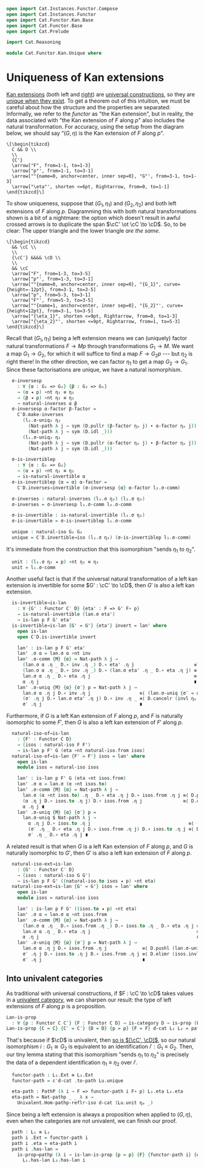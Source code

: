 ```agda
open import Cat.Instances.Functor.Compose
open import Cat.Instances.Functor
open import Cat.Functor.Kan.Base
open import Cat.Functor.Base
open import Cat.Prelude

import Cat.Reasoning

module Cat.Functor.Kan.Unique where
```

# Uniqueness of Kan extensions

[Kan extensions] (both left and [right]) are [universal constructions],
so they are [unique when they exist]. To get a theorem out of this
intuition, we must be careful about how the structure and the properties
are separated: Informally, we refer to the _functor_ as "the Kan
extension", but in reality, the data associated with "the Kan extension
of $F$ along $p$" also includes the natural transformation. For
accuracy, using the setup from the diagram below, we should say “$(G,
\eta)$ is the Kan extension of $F$ along $p$".

[Kan extensions]: Cat.Functor.Kan.Base.html
[right]: Cat.Functor.Kan.Base.html#right-kan-extensions
[universal constructions]: Cat.Functor.Hom.Representable.html
[unique when they exist]: 1Lab.HLevel.html#is-prop

~~~{.quiver .tall-15}
\[\begin{tikzcd}
  C && D \\
  \\
  {C'}
  \arrow["F", from=1-1, to=1-3]
  \arrow["p"', from=1-1, to=3-1]
  \arrow[""{name=0, anchor=center, inner sep=0}, "G"', from=3-1, to=1-3]
  \arrow["\eta"', shorten <=6pt, Rightarrow, from=0, to=1-1]
\end{tikzcd}\]
~~~

<!--
```agda
private variable
  o ℓ : Level
  C C′ D : Precategory o ℓ

module
  Lan-unique
    {p : Functor C C′} {F : Functor C D}
    {G₁ G₂ : Functor C′ D} {η₁ η₂}
    (l₁ : is-lan p F G₁ η₁)
    (l₂ : is-lan p F G₂ η₂)
  where

  private
    module l₁ = is-lan l₁
    module l₂ = is-lan l₂
    module D = Cat.Reasoning D
    module C′D = Cat.Reasoning Cat[ C′ , D ]

  open C′D._≅_
  open C′D.Inverses
```
-->

To show uniqueness, suppose that $(G_1, \eta_1)$ and $(G_2, \eta_2)$ and
both left extensions of $F$ along $p$. Diagramming this with both
natural transformations shown is a bit of a nightmare: the option which
doesn't result in awful crossed arrows is to duplicate the span $\cC'
\ot \cC \to \cD$. So, to be clear: The upper triangle and the lower
triangle _are the same_.

~~~{.quiver}
\[\begin{tikzcd}
  && \cC \\
  \\
  {\cC'} &&&& \cD \\
  \\
  && \cC
  \arrow["F", from=1-3, to=3-5]
  \arrow["p"', from=1-3, to=3-1]
  \arrow[""{name=0, anchor=center, inner sep=0}, "{G_1}", curve={height=-12pt}, from=3-1, to=3-5]
  \arrow["p", from=5-3, to=3-1]
  \arrow["F"', from=5-3, to=3-5]
  \arrow[""{name=1, anchor=center, inner sep=0}, "{G_2}"', curve={height=12pt}, from=3-1, to=3-5]
  \arrow["{\eta_1}", shorten <=9pt, Rightarrow, from=0, to=1-3]
  \arrow["{\eta_2}"', shorten <=9pt, Rightarrow, from=1, to=5-3]
\end{tikzcd}\]
~~~

Recall that $(G_1, \eta_1)$ being a left extension means we can
(uniquely) factor natural transformations $F \to Mp$ through
transformations $G_1 \to M$. We want a map $G_1 \to G_2$, for which it
will suffice to find a map $F \to G_2p$ --- but $\eta_2$ is right there!
In the other direction, we can factor $\eta_1$ to get a map $G_2 \to
G_1$. Since these factorisations are unique, we have a natural
isomorphism.

```agda
  σ-inversesp
    : ∀ {α : G₁ => G₂} {β : G₂ => G₁}
    → (α ◂ p) ∘nt η₁ ≡ η₂
    → (β ◂ p) ∘nt η₂ ≡ η₁
    → natural-inverses α β
  σ-inversesp α-factor β-factor =
    C′D.make-inverses
      (l₂.σ-uniq₂ η₂
        (Nat-path λ j → sym (D.pullr (β-factor ηₚ j) ∙ α-factor ηₚ j))
        (Nat-path λ j → sym (D.idl _)))
      (l₁.σ-uniq₂ η₁
        (Nat-path λ j → sym (D.pullr (α-factor ηₚ j) ∙ β-factor ηₚ j))
        (Nat-path λ j → sym (D.idl _)))

  σ-is-invertiblep
    : ∀ {α : G₁ => G₂}
    → (α ◂ p) ∘nt η₁ ≡ η₂
    → is-natural-invertible α
  σ-is-invertiblep {α = α} α-factor =
    C′D.inverses→invertible (σ-inversesp {α} α-factor l₂.σ-comm)

  σ-inverses : natural-inverses (l₁.σ η₂) (l₂.σ η₁)
  σ-inverses = σ-inversesp l₁.σ-comm l₂.σ-comm

  σ-is-invertible : is-natural-invertible (l₁.σ η₂)
  σ-is-invertible = σ-is-invertiblep l₁.σ-comm

  unique : natural-iso G₁ G₂
  unique = C′D.invertible→iso (l₁.σ η₂) (σ-is-invertiblep l₁.σ-comm)
```

It's immediate from the construction that this isomorphism "sends
$\eta_1$ to $\eta_2$".

```agda
  unit : (l₁.σ η₂ ◂ p) ∘nt η₁ ≡ η₂
  unit = l₁.σ-comm
```

<!--
```agda
module _
    {p : Functor C C′} {F : Functor C D}
    {G : Functor C′ D} {eta}
    (lan : is-lan p F G eta)
    where

  private
    module lan = is-lan lan
    module D = Cat.Reasoning D
    module C′D = Cat.Reasoning Cat[ C′ , D ]
    open _=>_
```
-->

Another useful fact is that if the universal natural transformation
of a left kan extension is invertible for some $G' : \cC' \to \cD$,
then $G'$ is also a left kan extension.

```agda
  is-invertible→is-lan
    : ∀ {G' : Functor C′ D} {eta' : F => G' F∘ p}
    → is-natural-invertible (lan.σ eta')
    → is-lan p F G' eta'
  is-invertible→is-lan {G' = G'} {eta'} invert = lan' where
    open is-lan
    open C′D.is-invertible invert

    lan' : is-lan p F G' eta'
    lan' .σ α = lan.σ α ∘nt inv
    lan' .σ-comm {M} {α} = Nat-path λ j →
      (lan.σ α .η _ D.∘ inv .η _) D.∘ eta' .η j                      ≡˘⟨ D.refl⟩∘⟨ (lan.σ-comm ηₚ _) ⟩
      (lan.σ α .η _ D.∘ inv .η _) D.∘ (lan.σ eta' .η _ D.∘ eta .η j) ≡⟨ D.cancel-inner (invr ηₚ _) ⟩
      lan.σ α .η _ D.∘ eta .η j                                      ≡⟨ lan.σ-comm ηₚ _ ⟩
      α .η j                                                         ∎
    lan' .σ-uniq {M} {α} {σ′} p = Nat-path λ j →
      lan.σ α .η j D.∘ inv .η j                  ≡⟨ (lan.σ-uniq {σ′ = σ′ ∘nt lan.σ eta'} (Nat-path λ j → p ηₚ j ∙ D.pushr (sym (lan.σ-comm ηₚ j))) ηₚ j) D.⟩∘⟨refl ⟩
      (σ′ .η j D.∘ lan.σ eta' .η j) D.∘ inv .η _ ≡⟨ D.cancelr (invl ηₚ _) ⟩
      σ′ .η j                                    ∎
```

Furthermore, if $G$ is a left Kan extension of $F$ along $p$, and $F$
is naturally isomorphic to some $F'$, then $G$ is also a left kan
extension of $F'$ along $p$.

```agda
  natural-iso-of→is-lan
    : {F' : Functor C D}
    → (isos : natural-iso F F')
    → is-lan p F' G (eta ∘nt natural-iso.from isos)
  natural-iso-of→is-lan {F' = F'} isos = lan' where
    open is-lan
    module isos = natural-iso isos

    lan' : is-lan p F' G (eta ∘nt isos.from)
    lan' .σ α = lan.σ (α ∘nt isos.to)
    lan' .σ-comm {M} {α} = Nat-path λ j →
      lan.σ (α ∘nt isos.to) .η _ D.∘ eta .η j D.∘ isos.from .η j ≡⟨ D.pulll (lan.σ-comm ηₚ j) ⟩
      (α .η j D.∘ isos.to .η j) D.∘ isos.from .η j               ≡⟨ D.cancelr (isos.invl ηₚ _) ⟩
      α .η j ∎
    lan' .σ-uniq {M} {α} {σ′} p =
      lan.σ-uniq $ Nat-path λ j →
        α .η j D.∘ isos.to .η j                                    ≡⟨ (p ηₚ j) D.⟩∘⟨refl ⟩
        (σ′ .η _ D.∘ eta .η j D.∘ isos.from .η j) D.∘ isos.to .η j ≡⟨ D.deleter (isos.invr ηₚ _) ⟩
        σ′ .η _ D.∘ eta .η j ∎
```

A related result is that when $G$ is a left Kan extension of $F$ along
$p$, and $G$ is naturally isomorphic to $G'$, then $G'$ is also a left
kan extension of $F$ along $p$.

```agda
  natural-iso-ext→is-lan
    : {G' : Functor C′ D}
    → (isos : natural-iso G G')
    → is-lan p F G' ((natural-iso.to isos ◂ p) ∘nt eta)
  natural-iso-ext→is-lan {G' = G'} isos = lan' where
    open is-lan
    module isos = natural-iso isos

    lan' : is-lan p F G' ((isos.to ◂ p) ∘nt eta)
    lan' .σ α = lan.σ α ∘nt isos.from
    lan' .σ-comm {M} {α} = Nat-path λ j →
      (lan.σ α .η _ D.∘ isos.from .η _) D.∘ isos.to .η _ D.∘ eta .η j ≡⟨ D.cancel-inner (isos.invr ηₚ _) ⟩
      lan.σ α .η _ D.∘ eta .η j                                       ≡⟨ lan.σ-comm ηₚ _ ⟩
      α .η j                                                          ∎
    lan' .σ-uniq {M} {α} {σ′} p = Nat-path λ j →
      lan.σ α .η j D.∘ isos.from .η j             ≡⟨ D.pushl (lan.σ-uniq {σ′ = σ′ ∘nt isos.to} (Nat-path λ j → p ηₚ j ∙ D.assoc _ _ _) ηₚ j) ⟩
      σ′ .η j D.∘ isos.to .η j D.∘ isos.from .η j ≡⟨ D.elimr (isos.invl ηₚ _) ⟩
      σ′ .η j                                     ∎
```

<!--
```agda
  universal-path→is-lan : ∀ {eta'} → eta ≡ eta' → is-lan p F G eta'
  universal-path→is-lan {eta'} q = lan' where
    open is-lan

    lan' : is-lan p F G eta'
    lan' .σ = lan.σ
    lan' .σ-comm = ap (_ ∘nt_) (sym q) ∙ lan.σ-comm
    lan' .σ-uniq r = lan.σ-uniq (r ∙ ap (_ ∘nt_) (sym q))
```
-->

## Into univalent categories

As traditional with universal constructions, if $F : \cC \to \cD$ takes
values in a [univalent category], we can sharpen our result: the type of
left extensions of $F$ along $p$ is a proposition.

[univalent category]: Cat.Univalent.html#univalent-categories

```agda
Lan-is-prop
  : ∀ {p : Functor C C′} {F : Functor C D} → is-category D → is-prop (Lan p F)
Lan-is-prop {C = C} {C′ = C′} {D = D} {p = p} {F = F} d-cat L₁ L₂ = path where
```

<!--
```agda
  module L₁ = Lan L₁
  module L₂ = Lan L₂
  module Lu = Lan-unique L₁.has-lan L₂.has-lan

  open Lan

  c′d-cat : is-category Cat[ C′ , D ]
  c′d-cat = Functor-is-category d-cat
```
-->

That's because if $\cD$ is univalent, then [so is $[\cC',
\cD]$][Functor-is-category], so our natural isomorphism $i : G_1 \cong
G_2$ is equivalent to an identification $i' : G_1 \equiv G_2$. Then, our
tiny lemma stating that this isomorphism "sends $\eta_1$ to $\eta_2$" is
precisely the data of a dependent identification $\eta_1 \equiv \eta_2$
over $i'$.

[Functor-is-category]: Cat.Instances.Functor.html#Functor-is-category

```agda
  functor-path : L₁.Ext ≡ L₂.Ext
  functor-path = c′d-cat .to-path Lu.unique

  eta-path : PathP (λ i → F => functor-path i F∘ p) L₁.eta L₂.eta
  eta-path = Nat-pathp _ _ λ x →
    Univalent.Hom-pathp-reflr-iso d-cat (Lu.unit ηₚ _)
```

Since being a left extension is always a proposition when applied to
$(G, \eta)$, even when the categories are not univalent, we can finish
our proof.

```agda
  path : L₁ ≡ L₂
  path i .Ext = functor-path i
  path i .eta = eta-path i
  path i .has-lan =
    is-prop→pathp (λ i → is-lan-is-prop {p = p} {F} {functor-path i} {eta-path i})
      L₁.has-lan L₂.has-lan i
```

<!--
```agda
module
  Ran-unique
    {p : Functor C C′} {F : Functor C D}
    {G₁ G₂ : Functor C′ D} {ε₁ ε₂}
    (r₁ : is-ran p F G₁ ε₁)
    (r₂ : is-ran p F G₂ ε₂)
  where

  private
    module r₁ = is-ran r₁
    module r₂ = is-ran r₂
    module D = Cat.Reasoning D
    module C′D = Cat.Reasoning Cat[ C′ , D ]

  open C′D._≅_
  open C′D.Inverses

  σ-inversesp
    : ∀ {α : G₂ => G₁} {β : G₁ => G₂}
    → (ε₁ ∘nt (α ◂ p)) ≡ ε₂
    → (ε₂ ∘nt (β ◂ p)) ≡ ε₁
    → natural-inverses α β
  σ-inversesp α-factor β-factor =
    C′D.make-inverses
      (r₁.σ-uniq₂ ε₁
        (Nat-path λ j → sym (D.pulll (α-factor ηₚ j) ∙ β-factor ηₚ j))
        (Nat-path λ j → sym (D.idr _)))
      (r₂.σ-uniq₂ ε₂
        (Nat-path λ j → sym (D.pulll (β-factor ηₚ j) ∙ α-factor ηₚ j))
        (Nat-path λ j → sym (D.idr _)))

  σ-is-invertiblep
    : ∀ {α : G₂ => G₁}
    → (ε₁ ∘nt (α ◂ p)) ≡ ε₂
    → is-natural-invertible α
  σ-is-invertiblep {α} α-factor =
    C′D.inverses→invertible (σ-inversesp {α} α-factor r₂.σ-comm)

  σ-inverses : natural-inverses (r₁.σ ε₂) (r₂.σ ε₁)
  σ-inverses = σ-inversesp r₁.σ-comm r₂.σ-comm

  σ-is-invertible : is-natural-invertible (r₁.σ ε₂)
  σ-is-invertible = σ-is-invertiblep r₁.σ-comm

  unique : natural-iso G₁ G₂
  unique = C′D.invertible→iso (r₁.σ ε₂) (σ-is-invertiblep r₁.σ-comm) ni⁻¹

  counit : ε₁ ∘nt (r₁.σ ε₂ ◂ p) ≡ ε₂
  counit = r₁.σ-comm

module _
    {p : Functor C C′} {F : Functor C D}
    {G : Functor C′ D} {eps}
    (ran : is-ran p F G eps)
    where

  private
    module ran = is-ran ran
    module D = Cat.Reasoning D
    module C′D = Cat.Reasoning Cat[ C′ , D ]
    open _=>_

  -- These are more annoying to do via duality then it is to do by hand,
  -- due to the natural isos.
  is-invertible→is-ran
    : ∀ {G' : Functor C′ D} {eps'}
    → is-natural-invertible (ran.σ eps')
    → is-ran p F G' eps'
  is-invertible→is-ran {G' = G'} {eps'} invert = ran' where
    open is-ran
    open C′D.is-invertible invert

    ran' : is-ran p F G' eps'
    ran' .σ β = inv ∘nt ran.σ β
    ran' .σ-comm {M} {β} = Nat-path λ j →
      sym ((ran.σ-comm ηₚ _) D.⟩∘⟨refl)
      ·· D.cancel-inner (invl ηₚ _)
      ·· (ran.σ-comm ηₚ _)
    ran' .σ-uniq {M} {β} {σ′} p = Nat-path λ j →
      (D.refl⟩∘⟨ ran.σ-uniq {σ′ = ran.σ eps' ∘nt σ′} (Nat-path λ j → p ηₚ j ∙ D.pushl (sym (ran.σ-comm ηₚ j))) ηₚ _)
      ∙ D.cancell (invr ηₚ _)

  natural-iso-of→is-ran
    : {F' : Functor C D}
    → (isos : natural-iso F F')
    → is-ran p F' G (natural-iso.to isos ∘nt eps)
  natural-iso-of→is-ran {F'} isos = ran' where
    open is-ran
    module isos = natural-iso isos

    ran' : is-ran p F' G (isos.to ∘nt eps)
    ran' .σ β = ran.σ (isos.from ∘nt β)
    ran' .σ-comm {M} {β} = Nat-path λ j →
      D.pullr (ran.σ-comm ηₚ j)
      ∙ D.cancell (isos.invl ηₚ _)
    ran' .σ-uniq {M} {β} {σ′} p =
      ran.σ-uniq $ Nat-path λ j →
        (D.refl⟩∘⟨ p ηₚ j)
        ∙ D.deletel (isos.invr ηₚ _)

  natural-iso-ext→is-ran
    : {G' : Functor C′ D}
    → (isos : natural-iso G G')
    → is-ran p F G' (eps ∘nt (natural-iso.from isos ◂ p))
  natural-iso-ext→is-ran {G'} isos = ran' where
    open is-ran
    module isos = natural-iso isos

    ran' : is-ran p F G' (eps ∘nt (isos.from ◂ p))
    ran' .σ β = isos.to ∘nt ran.σ β
    ran' .σ-comm {M} {β} = Nat-path λ j →
      D.cancel-inner (isos.invr ηₚ _)
      ∙ ran.σ-comm ηₚ _
    ran' .σ-uniq {M} {β} {σ′} p = Nat-path λ j →
      D.pushr (ran.σ-uniq {σ′ = isos.from ∘nt σ′} (Nat-path λ j → p ηₚ j ∙ sym (D.assoc _ _ _)) ηₚ j)
      ∙ D.eliml (isos.invl ηₚ _)

  universal-path→is-ran : ∀ {eps'} → eps ≡ eps' → is-ran p F G eps'
  universal-path→is-ran {eps'} q = ran' where
    open is-ran

    ran' : is-ran p F G eps'
    ran' .σ = ran.σ
    ran' .σ-comm = ap (_∘nt _) (sym q) ∙ ran.σ-comm
    ran' .σ-uniq r = ran.σ-uniq (r ∙ ap (_∘nt _) (sym q))

Ran-is-prop
  : ∀ {p : Functor C C′} {F : Functor C D} → is-category D → is-prop (Ran p F)
Ran-is-prop {C = C} {C′ = C′} {D = D} {p = p} {F = F} d-cat R₁ R₂ = path where
  module R₁ = Ran R₁
  module R₂ = Ran R₂
  module Ru = Ran-unique R₁.has-ran R₂.has-ran

  open Ran

  c′d-cat : is-category Cat[ C′ , D ]
  c′d-cat = Functor-is-category d-cat

  fp : R₁.Ext ≡ R₂.Ext
  fp = c′d-cat .to-path Ru.unique

  εp : PathP (λ i → fp i F∘ p => F) R₁.eps R₂.eps
  εp = Nat-pathp _ _ λ x → Univalent.Hom-pathp-refll-iso d-cat (Ru.counit ηₚ _)

  path : R₁ ≡ R₂
  path i .Ext = fp i
  path i .eps = εp i
  path i .has-ran =
    is-prop→pathp (λ i → is-ran-is-prop {p = p} {F} {fp i} {εp i})
      R₁.has-ran R₂.has-ran i
```
-->
